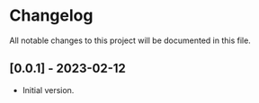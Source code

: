 # Changelog

All notable changes to this project will be documented in this file.

## [0.0.1] - 2023-02-12

- Initial version.

